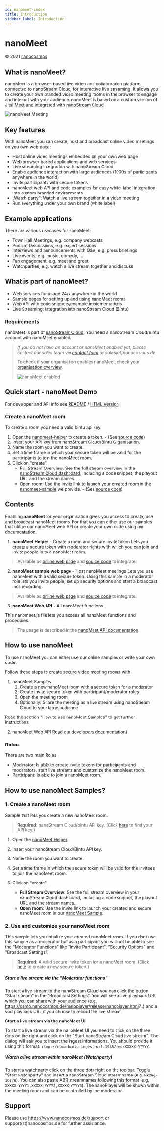 ```yaml
---
id: nanomeet-index
title: Introduction
sidebar_label: Introduction
---
```


# nanoMeet 

&copy; 2021 [nanocosmos](info.nanocosmos.de)

## What is nanoMeet?

nanoMeet is a browser-based live video and collaboration platform connected to nanoStream Cloud, for interactive live streaming.
It allows you to create your own branded video meeting rooms in the browser to engage and interact with your audience. 
nanoMeet is based on a custom version of [Jitsi Meet](https://github.com/jitsi/jitsi-meet) and integrated with [nanoStream Cloud](https://info.nanocosmos.de)

![nanoMeet Meeting](assets/nanomeet-meeting.jpg)

## Key features

With nanoMeet you can create, host and broadcast online video meetings on you own web page:

- Host online video meetings embedded on your own web page
- Web browser based applications and web services
- Live streaming integration with nanoStream Cloud
- Enable audience interaction with large audiences (1000s of participants anywhere in the world)
- Invite participants with secure tokens
- nanoMeet web API and code examples for easy white-label integration into custom branded environments
- „Watch party“: Watch a live stream together in a video meeting
- Run everything under your own brand (white label)


## Example applications

There are various usecases for nanoMeet:

- Town Hall Meetings, e.g. company webcasts
- Podium Discussions, e.g. expert sessions
- Interviews and announcements with Q&A, e.g. press briefings
- Live events, e.g. music, comedy, …
- Fan engagement, e.g. meet and greet
- Watchparties, e.g. watch a live stream together and discuss


## What is part of nanoMeet?

- Web services for usage 24/7 anywhere in the world
- Sample pages for setting up and using nanoMeet rooms
- Web API with code snippets/example implementations
- Live Streaming: Integration into nanoStream Cloud (Bintu)


### Requirements

nanoMeet is part of [nanoStream Cloud](https://bintu-cloud-frontend.nanocosmos.de). 
You need a nanoStream Cloud/Bintu account with nanoMeet enabled.

> *If you do not have an account or nanoMeet enabled yet, please contact our sales team via [contact form](https://www.nanocosmos.de/contact) or sales(at)nanocosmos.de.*
>
> To check if your organisation enables nanoMeet, check your [organisation overview](https://bintu-cloud-frontend.nanocosmos.de/organisation).
>
>  ![nanoMeet enabled](assets/enable-nanomeet.jpg)



## Quick start - nanoMeet Demo 

For developer and API info see [README](README.md) / [HTML Version](readme)

### Create a nanoMeet room

To create a room you need a valid bintu api key.

1. Open the [nanomeet-helper](https://nanomeet.pages.nanocosmos.de/nanomeet-frontend/nanomeet-helper.html?bintu.apikey=YOUR-API-KEY&nanomeet.room=YOUR-ROOM-NAME) to create a token.  - (See [source code](nanomeet-helper.html)) 
2. Insert your API key from [nanoStream Cloud/Bintu Organisation](https://bintu-cloud-frontend.nanocosmos.de/organisation).
3. Name the room you want to create.
4. Set a time frame in which your secure token will be valid for the participants to join the nanoMeet room.
5. Click on "create".
   - Full Stream Overview: See the full stream overview in the [nanoStream Cloud dashboard](https://bintu-cloud-frontend.nanocosmos.de/), including a code snippet, the playout URL and the stream names.
   - Open room: Use the invite link to launch your created room in the [nanomeet-sample](https://nanomeet.pages.nanocosmos.de/nanomeet-frontend/nanomeet-sample.html?token=) we provide.  - (See [source code](nanomeet-sample.html))



## Contents 

Enabling **nanoMeet** for your organisation gives you access to create, use and broadcast nanoMeet rooms. For that you can either use our samples that utilize our nanoMeet web API or create your own code using our documentation.


1. **nanoMeet Helper** - Create a room and secure invite token
   Lets you create a secure token with moderator rights with which you can join and invite people in to a nanoMeet room.
   
> Available as [online web page](https://nanomeet.pages.nanocosmos.de/nanomeet-frontend/nanomeet-helper.html?bintu.apikey=YOUR-API-KEY&nanomeet.room=YOUR-ROOM-NAME) and [source code](nanomeet-helper.html) to integrate.

2. **nanoMeet sample web page** - Host nanoMeet meetings
   Lets you use nanoMeet with a valid secure token. Using this sample in a moderator role lets you invite people, set up security options and start a broadcast incl. recording.
> Available as [online web page](https://nanomeet.pages.nanocosmos.de/nanomeet-frontend/nanomeet-sample.html?token=YOUR-INVITE-TOKEN) and [source code](nanomeet-sample.html) to integrate.

3. **nanoMeet Web API** - All nanoMeet functions
   

This nanomeet.js file lets you access all nanoMeet functions and procedures.

   > The usage is described in the [nanoMeet API documentation](README.md).




## How to use nanoMeet

To use nanoMeet you can either use our online samples or write your own code.

Follow these steps to create secure video meeting rooms with

1. nanoMeet Samples 
   1. Create a new nanoMeet room with a secure token for a moderator
   2. Create invite secure token with participant/moderator roles
   3. Open the meeting room
   4. Optionally: Share the meeting as a live stream using nanoStream Cloud to your large audience

Read the section "How to use nanoMeet Samples" to get further instructions

2. nanoMeet Web API 
Read our [developers documentation](README.md)) 



### Roles

There are two main Roles

- Moderator: Is able to create invite tokens for participants and moderators, start live streams and customize the nanoMeet room.
- Participant: Is able to join a nanoMeet room.



## <a name="quick-start">How to use nanoMeet Samples? </a>

### 1. Create a nanoMeet room

Sample that lets you create a new nanoMeet room.

> **Required**: nanoStream Cloud/bintu API key. (Click [here](https://bintu-cloud-frontend.nanocosmos.de/organisation) to find your API key.)



1. Open the [nanoMeet Helper](https://nanomeet.pages.nanocosmos.de/nanomeet-frontend/nanomeet-helper.html?bintu.apikey=YOUR-API-KEY&nanomeet.room=YOUR-ROOM-NAME).

2. Insert your nanoStream Cloud/Bintu API key.

3. Name the room you want to create.

4. Set a time frame in which the secure token will be valid for the invitees to join the nanoMeet room.

5. Click on "create".
   - **Full Stream Overview**: See the full stream overview in your nanoStream Cloud dashboard, including a code snippet, the playout URL and the stream names.
   - **Open room**: Use the invite link to launch your created and secure nanoMeet room in our [nanoMeet Sample](https://nanomeet.pages.nanocosmos.de/nanomeet-frontend/nanomeet-sample.html?token=YOUR-INVITE-TOKEN).

   

### 2. Use and customize your nanoMeet room

This sample lets you intialize your created nanoMeet room. If you dont use this sample as a moderator but as a participant you will not be able to see the "Moderator Functions" like "Invite Participant", "Security Options" and "Broadcast Settings".

> **Required**: A valid secure invite token for a nanoMeet room. (Click [here](https://nanomeet.pages.nanocosmos.de/nanomeet-frontend/nanomeet-helper.html?bintu.apikey=YOUR-API-KEY&nanomeet.room=YOUR-ROOM-NAME) to create a new secure token.)




##### Start a live stream via the "Moderator functions"

To start a live stream to the nanoStream Cloud you can click the button "Start stream" in the "Broadcast Settings". You will see a live playback URL which you can share with your audience (e.g. https://demo.nanocosmos.de/nanoplayer/release/nanoplayer.html?..) and a vod playback URL if you choose to record the live stream.



**Start a live stream via the nanoMeet UI**

To start a live stream via the nanoMeet UI you need to click on the three dots on the right and click on the "Start nanoStream Cloud live stream". The dialog will ask you to insert the ingest informations. You should provide it using this format: `rtmp://rtmp-bintu-ingest-url:1935/rec/XXXXX-YYYYY`.



##### Watch a live stream within nanoMeet (Watchparty)

To start a watchparty click on the three dots right on the toolbar. Toggle "Start watchparty" and insert a nanoStream Cloud streamname (e.g. `HX26g-1Qs78`). You can also paste ABR streamnames following this format (e.g. `XXXXX-YYYY1,XXXXX-YYYY2,XXXXX-YYYY3`). The nanoPlayer will be shown within the meeting room and can be controlled by the moderator.



## Support

Please use https://www.nanocosmos.de/support or support(at)nanocosmos.de for further assistance.



